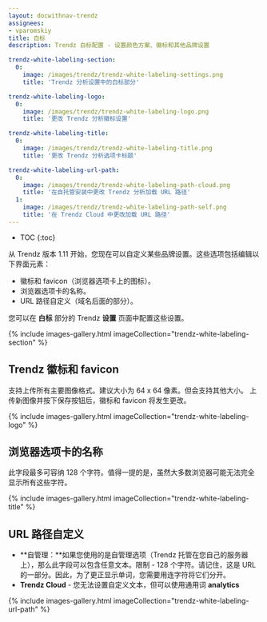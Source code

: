 ```yaml
---
layout: docwithnav-trendz
assignees:
- vparomskiy
title: 白标
description: Trendz 白标配置 - 设置颜色方案、徽标和其他品牌设置

trendz-white-labeling-section:
  0:
    image: /images/trendz/trendz-white-labeling-settings.png
    title: 'Trendz 分析设置中的白标部分'

trendz-white-labeling-logo:
  0:
    image: /images/trendz/trendz-white-labeling-logo.png
    title: '更改 Trendz 分析徽标设置'

trendz-white-labeling-title:
  0:
    image: /images/trendz/trendz-white-labeling-title.png
    title: '更改 Trendz 分析选项卡标题'

trendz-white-labeling-url-path:
  0:
    image: /images/trendz/trendz-white-labeling-path-cloud.png
    title: '在自托管安装中更改 Trendz 分析加载 URL 路径'
  1:
    image: /images/trendz/trendz-white-labeling-path-self.png
    title: '在 Trendz Cloud 中更改加载 URL 路径'
---
```



* TOC
{:toc}

从 Trendz 版本 1.11 开始，您现在可以自定义某些品牌设置。这些选项包括编辑以下界面元素：

* 徽标和 favicon（浏览器选项卡上的图标）。
* 浏览器选项卡的名称。
* URL 路径自定义（域名后面的部分）。

您可以在 **白标** 部分的 Trendz **设置** 页面中配置这些设置。

{% include images-gallery.html imageCollection="trendz-white-labeling-section" %}


## Trendz 徽标和 favicon
支持上传所有主要图像格式。建议大小为 64 x 64 像素。但会支持其他大小。
上传新图像并按下保存按钮后，徽标和 favicon 将发生更改。

{% include images-gallery.html imageCollection="trendz-white-labeling-logo" %}

## 浏览器选项卡的名称
此字段最多可容纳 128 个字符。值得一提的是，虽然大多数浏览器可能无法完全显示所有这些字符。

{% include images-gallery.html imageCollection="trendz-white-labeling-title" %}

## URL 路径自定义

* **自管理：**如果您使用的是自管理选项（Trendz 托管在您自己的服务器上），那么此字段可以包含任意文本。限制 - 128 个字符。请记住，这是 URL 的一部分。因此，为了更正显示单词，您需要用连字符将它们分开。
* **Trendz Cloud** - 您无法设置自定义文本，但可以使用通用词 **analytics**

{% include images-gallery.html imageCollection="trendz-white-labeling-url-path" %}